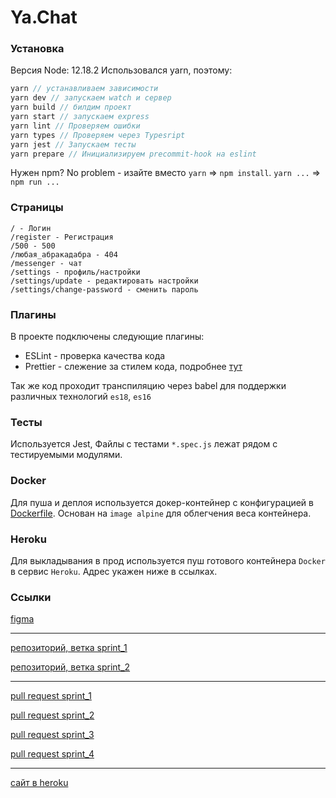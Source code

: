 # Ya.Chat
### Установка
Версия Node: 12.18.2
Использовался yarn, поэтому:

```node.js
yarn // устанавливаем зависимости
yarn dev // запускаем watch и сервер
yarn build // билдим проект
yarn start // запускаем express
yarn lint // Проверяем ошибки
yarn types // Проверяем через Typesript
yarn jest // Запускаем тесты
yarn prepare // Инициализируем precommit-hook на eslint
```
Нужен npm? No problem - изайте вместо `yarn` => `npm install`. `yarn ...` => `npm run ...`

### Страницы

```
/ - Логин
/register - Регистрация
/500 - 500
/любая_абракадабра - 404
/messenger - чат
/settings - профиль/настройки
/settings/update - редактировать настройки
/settings/change-password - сменить пароль
```

### Плагины
В проекте подключены следующие плагины:
- ESLint - проверка качества кода
- Prettier - слежение за стилем кода, подробнее [тут](./CODESTYLE.md)

Так же код проходит транспиляцию через babel для поддержки различных технологий `es18`, `es16`

### Тесты
Используется Jest, Файлы с тестами `*.spec.js` лежат рядом с тестируемыми модулями.

### Docker
Для пуша и деплоя используется докер-контейнер с конфигурацией в [Dockerfile](./Dockerfile).
Основан на `image alpine` для облегчения веса контейнера.

### Heroku
Для выкладывания в прод используется пуш готового контейнера `Docker` в сервис `Heroku`. Адрес укажен ниже в ссылках.

### Ссылки
[figma](https://www.figma.com/file/mkZSo0ewVa2xP0tSr0Z0YL/YaChat?node-id=0%3A1)
____
[репозиторий, ветка sprint_1](https://github.com/Tenutes/middle.messenger.praktikum.yandex/tree/sprint_1)

[репозиторий, ветка sprint_2](https://github.com/Tenutes/middle.messenger.praktikum.yandex/tree/sprint_2)
____
[pull request sprint_1](https://github.com/Tenutes/middle.messenger.praktikum.yandex/pull/1)

[pull request sprint_2](https://github.com/Tenutes/middle.messenger.praktikum.yandex/pull/2)

[pull request sprint_3](https://github.com/Tenutes/middle.messenger.praktikum.yandex/pull/3)

[pull request sprint_4](https://github.com/Tenutes/middle.messenger.praktikum.yandex/pull/4)
____
[сайт в heroku](https://tenutes-chat.herokuapp.com/)
